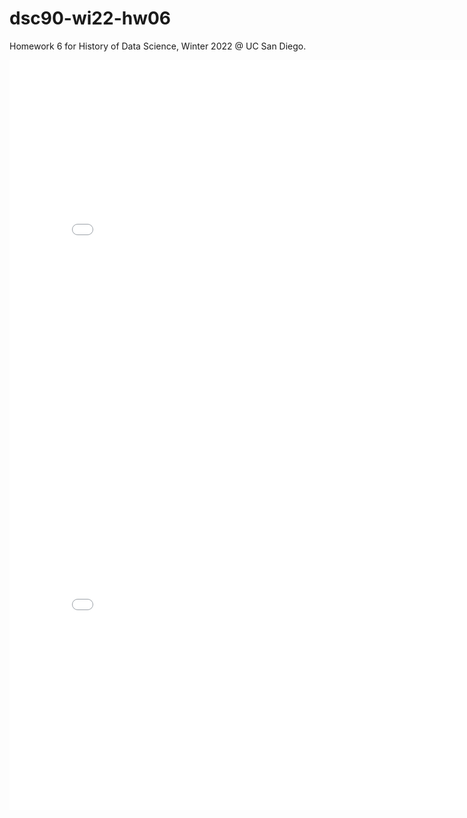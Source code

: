 # dsc90-wi22-hw06
Homework 6 for History of Data Science, Winter 2022 @ UC San Diego.

<iframe src='../snow_map.html' width=800 height=600 frameBorder=0></iframe>

<iframe src='../galton_fig.html' width=800 height=600 frameBorder=0></iframe>

